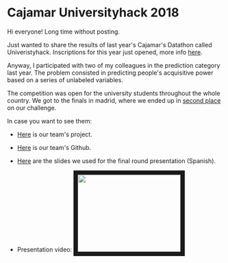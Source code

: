 # Cajamar Universityhack 2018

Hi everyone! Long time without posting.

Just wanted to share the results of last year's Cajamar's Datathon called Univeristyhack. Inscriptions for this year just opened, more info [here](http://www.cajamardatalab.com/datathon-cajamar-universityhack-2019/).

Anyway, I participated with two of my colleagues in the prediction category last year. The problem consisted in predicting people's acquisitive power based on a series of unlabeled variables.

The competition was open for the university students throughout the whole country. We got to the finals in madrid, where we ended up in [second place](http://www.cajamardatalab.com/datathon-cajamar-universityhack-2018/ganadores/) on our challenge.

In case you want to see them:

* [Here](https://github.com/AlwaysLearningDeeper/Salesforce-Predictive-Modelling) is our team's project.

* [Here](https://github.com/AlwaysLearningDeeper) is our team's Github.

* [Here](http://www.cajamardatalab.com/datathon-cajamar-universityhack-2018/ganadores/Predictive_Modelling_-_Always_Learning_Deeper_(UPV).pdf) are the slides we used for the final round presentation (Spanish).

* Presentation video: <a href="http://www.youtube.com/watch?feature=player_embedded&v=uVVfLmJeYh8&feature=youtu.be&t=1h05m27s" target="_blank"><img src="http://img.youtube.com/vi/uVVfLmJeYh8/3.jpg"  alt="" width="240" height="180" border="10" /></a>
